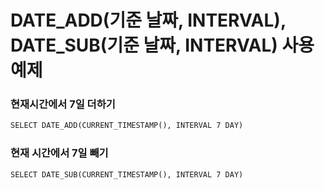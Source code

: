 # DATE_ADD(기준 날짜, INTERVAL), DATE_SUB(기준 날짜, INTERVAL) 사용 예제

### 현재시간에서 7일 더하기

```xml
SELECT DATE_ADD(CURRENT_TIMESTAMP(), INTERVAL 7 DAY)
```

### 현재 시간에서  7일 빼기

```xml
SELECT DATE_SUB(CURRENT_TIMESTAMP(), INTERVAL 7 DAY)
```

